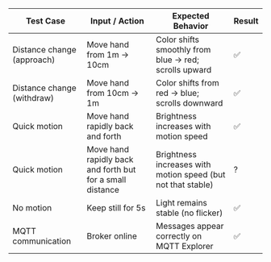 | Test Case                  | Input / Action                   | Expected Behavior                                     | Result |
| -------------------------- | -------------------------------- | ----------------------------------------------------- | ------ |
| Distance change (approach) | Move hand from 1m → 10cm         | Color shifts smoothly from blue → red; scrolls upward | ✅      |
| Distance change (withdraw) | Move hand from 10cm → 1m         | Color shifts from red → blue; scrolls downward        | ✅      |
| Quick motion               | Move hand rapidly back and forth | Brightness increases with motion speed                | ✅      |
| Quick motion               | Move hand rapidly back and forth but for a small distance | Brightness increases with motion speed (but not that stable)      | ?      |
| No motion                  | Keep still for 5s                | Light remains stable (no flicker)                     | ✅      |
| MQTT communication         | Broker online                    | Messages appear correctly on MQTT Explorer            | ✅      |
